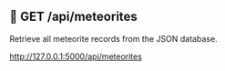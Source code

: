## 🔹 GET /api/meteorites
Retrieve all meteorite records from the JSON database.

http://127.0.0.1:5000/api/meteorites
